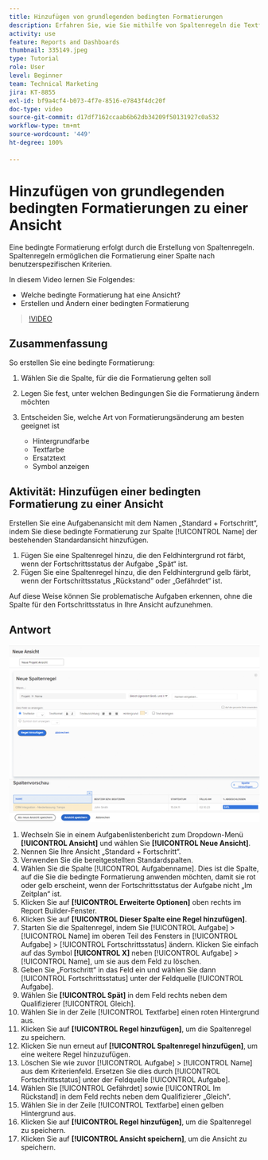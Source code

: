 ```yaml
---
title: Hinzufügen von grundlegenden bedingten Formatierungen
description: Erfahren Sie, wie Sie mithilfe von Spaltenregeln die Textfarbe, die Formatierung und die Hintergrundfarben in einem Bericht oder einer Ansicht anhand der von Ihnen festgelegten Kriterien ändern können.
activity: use
feature: Reports and Dashboards
thumbnail: 335149.jpeg
type: Tutorial
role: User
level: Beginner
team: Technical Marketing
jira: KT-8855
exl-id: bf9a4cf4-b073-4f7e-8516-e7843f4dc20f
doc-type: video
source-git-commit: d17df7162ccaab6b62db34209f50131927c0a532
workflow-type: tm+mt
source-wordcount: '449'
ht-degree: 100%

---
```


# Hinzufügen von grundlegenden bedingten Formatierungen zu einer Ansicht

Eine bedingte Formatierung erfolgt durch die Erstellung von Spaltenregeln. Spaltenregeln ermöglichen die Formatierung einer Spalte nach benutzerspezifischen Kriterien.

In diesem Video lernen Sie Folgendes:

* Welche bedingte Formatierung hat eine Ansicht?
* Erstellen und Ändern einer bedingten Formatierung

>[!VIDEO](https://video.tv.adobe.com/v/335149/?quality=12&learn=on&enablevpops)

## Zusammenfassung

So erstellen Sie eine bedingte Formatierung:

1. Wählen Sie die Spalte, für die die Formatierung gelten soll
1. Legen Sie fest, unter welchen Bedingungen Sie die Formatierung ändern möchten
1. Entscheiden Sie, welche Art von Formatierungsänderung am besten geeignet ist

   * Hintergrundfarbe
   * Textfarbe
   * Ersatztext
   * Symbol anzeigen

## Aktivität: Hinzufügen einer bedingten Formatierung zu einer Ansicht

Erstellen Sie eine Aufgabenansicht mit dem Namen „Standard + Fortschritt“, indem Sie diese bedingte Formatierung zur Spalte [!UICONTROL Name] der bestehenden Standardansicht hinzufügen.

1. Fügen Sie eine Spaltenregel hinzu, die den Feldhintergrund rot färbt, wenn der Fortschrittsstatus der Aufgabe „Spät“ ist.
1. Fügen Sie eine Spaltenregel hinzu, die den Feldhintergrund gelb färbt, wenn der Fortschrittsstatus „Rückstand“ oder „Gefährdet“ ist.

Auf diese Weise können Sie problematische Aufgaben erkennen, ohne die Spalte für den Fortschrittsstatus in Ihre Ansicht aufzunehmen.

## Antwort

![Ein Screenshot des Bildschirms zum Erstellen einer neuen Spaltenregel](assets/conditional-formatting-exercise.png)

1. Wechseln Sie in einem Aufgabenlistenbericht zum Dropdown-Menü **[!UICONTROL Ansicht]** und wählen Sie **[!UICONTROL Neue Ansicht]**.
1. Nennen Sie Ihre Ansicht „Standard + Fortschritt“.
1. Verwenden Sie die bereitgestellten Standardspalten.
1. Wählen Sie die Spalte [!UICONTROL Aufgabenname]. Dies ist die Spalte, auf die Sie die bedingte Formatierung anwenden möchten, damit sie rot oder gelb erscheint, wenn der Fortschrittsstatus der Aufgabe nicht „Im Zeitplan“ ist.
1. Klicken Sie auf **[!UICONTROL Erweiterte Optionen]** oben rechts im Report Builder-Fenster.
1. Klicken Sie auf **[!UICONTROL Dieser Spalte eine Regel hinzufügen]**.
1. Starten Sie die Spaltenregel, indem Sie [!UICONTROL Aufgabe] > [!UICONTROL Name] im oberen Teil des Fensters in [!UICONTROL Aufgabe] > [!UICONTROL Fortschrittsstatus] ändern. Klicken Sie einfach auf das Symbol **[!UICONTROL X]** neben [!UICONTROL Aufgabe] > [!UICONTROL Name], um sie aus dem Feld zu löschen.
1. Geben Sie „Fortschritt“ in das Feld ein und wählen Sie dann [!UICONTROL Fortschrittsstatus] unter der Feldquelle [!UICONTROL Aufgabe].
1. Wählen Sie **[!UICONTROL Spät]** in dem Feld rechts neben dem Qualifizierer [!UICONTROL Gleich].
1. Wählen Sie in der Zeile [!UICONTROL Textfarbe] einen roten Hintergrund aus.
1. Klicken Sie auf **[!UICONTROL Regel hinzufügen]**, um die Spaltenregel zu speichern.
1. Klicken Sie nun erneut auf **[!UICONTROL Spaltenregel hinzufügen]**, um eine weitere Regel hinzuzufügen.
1. Löschen Sie wie zuvor [!UICONTROL Aufgabe] > [!UICONTROL Name] aus dem Kriterienfeld. Ersetzen Sie dies durch [!UICONTROL Fortschrittsstatus] unter der Feldquelle [!UICONTROL Aufgabe].
1. Wählen Sie [!UICONTROL Gefährdet] sowie [!UICONTROL Im Rückstand] in dem Feld rechts neben dem Qualifizierer „Gleich“.
1. Wählen Sie in der Zeile [!UICONTROL Textfarbe] einen gelben Hintergrund aus.
1. Klicken Sie auf **[!UICONTROL Regel hinzufügen]**, um die Spaltenregel zu speichern.
1. Klicken Sie auf **[!UICONTROL Ansicht speichern]**, um die Ansicht zu speichern.

